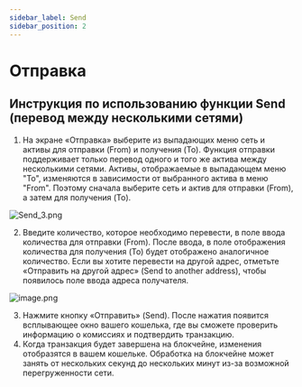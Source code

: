 ```yaml
---
sidebar_label: Send
sidebar_position: 2
---
```

# Отправка

## Инструкция по использованию функции Send (перевод между несколькими сетями)

1. На экране «Отправка» выберите из выпадающих меню сеть и активы для отправки (From) и получения (To).
Функция отправки поддерживает только перевод одного и того же актива между несколькими сетями. Активы, отображаемые в выпадающем меню "To", изменяются в зависимости от выбранного актива в меню "From". Поэтому сначала выберите сеть и актив для отправки (From), а затем для получения (To).

![Send_3.png](/img/docs/Send_3.png)

2. Введите количество, которое необходимо перевести, в поле ввода количества для отправки (From). После ввода, в поле отображения количества для получения (To) будет отображено аналогичное количество.
Если вы хотите перевести на другой адрес, отметьте «Отправить на другой адрес» (Send to another address), чтобы появилось поле ввода адреса получателя.

![image.png](/img/docs/Send_4.png)

3. Нажмите кнопку «Отправить» (Send). После нажатия появится всплывающее окно вашего кошелька, где вы сможете проверить информацию о комиссиях и подтвердить транзакцию.
4. Когда транзакция будет завершена на блокчейне, изменения отобразятся в вашем кошельке.
Обработка на блокчейне может занять от нескольких секунд до нескольких минут из-за возможной перегруженности сети.